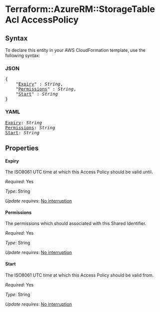 # Terraform::AzureRM::StorageTable Acl AccessPolicy

## Syntax

To declare this entity in your AWS CloudFormation template, use the following syntax:

### JSON

<pre>
{
    "<a href="#expiry" title="Expiry">Expiry</a>" : <i>String</i>,
    "<a href="#permissions" title="Permissions">Permissions</a>" : <i>String</i>,
    "<a href="#start" title="Start">Start</a>" : <i>String</i>
}
</pre>

### YAML

<pre>
<a href="#expiry" title="Expiry">Expiry</a>: <i>String</i>
<a href="#permissions" title="Permissions">Permissions</a>: <i>String</i>
<a href="#start" title="Start">Start</a>: <i>String</i>
</pre>

## Properties

#### Expiry

The ISO8061 UTC time at which this Access Policy should be valid until.

_Required_: Yes

_Type_: String

_Update requires_: [No interruption](https://docs.aws.amazon.com/AWSCloudFormation/latest/UserGuide/using-cfn-updating-stacks-update-behaviors.html#update-no-interrupt)

#### Permissions

The permissions which should associated with this Shared Identifier.

_Required_: Yes

_Type_: String

_Update requires_: [No interruption](https://docs.aws.amazon.com/AWSCloudFormation/latest/UserGuide/using-cfn-updating-stacks-update-behaviors.html#update-no-interrupt)

#### Start

The ISO8061 UTC time at which this Access Policy should be valid from.

_Required_: Yes

_Type_: String

_Update requires_: [No interruption](https://docs.aws.amazon.com/AWSCloudFormation/latest/UserGuide/using-cfn-updating-stacks-update-behaviors.html#update-no-interrupt)

